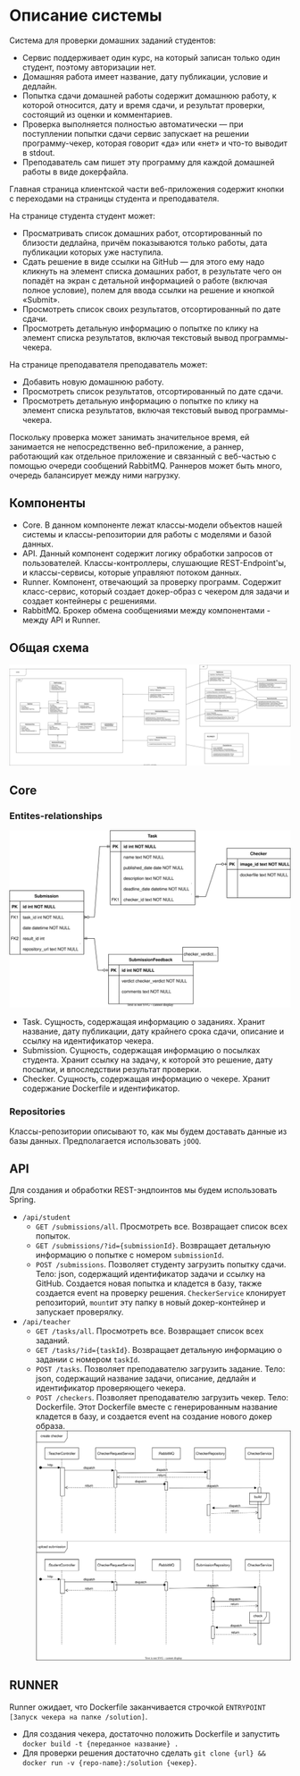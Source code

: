# Описание системы

Система для проверки домашних заданий студентов:

* Cервис поддерживает один курс, на который записан только один студент, поэтому авторизации нет.
* Домашняя работа имеет название, дату публикации, условие и дедлайн.
* Попытка сдачи домашней работы содержит домашнюю работу, к которой относится, дату и время сдачи, и результат проверки,
  состоящий из оценки и комментариев.
* Проверка выполняется полностью автоматически — при поступлении попытки сдачи сервис запускает на решении
  программу-чекер, которая говорит «да» или «нет» и что-то выводит в stdout.
* Преподаватель сам пишет эту программу для каждой домашней работы в виде докерфайла.

Главная страница клиентской части веб-приложения содержит кнопки с переходами на страницы студента и преподавателя.

На странице студента студент может:

* Просматривать список домашних работ, отсортированный по близости дедлайна, причём показываются только работы, дата
  публикации которых уже наступила.
* Сдать решение в виде ссылки на GitHub — для этого ему надо кликнуть на элемент списка домашних работ, в результате
  чего он попадёт на экран с детальной информацией о работе (включая полное условие), полем для ввода ссылки на решение
  и кнопкой «Submit».
* Просмотреть список своих результатов, отсортированный по дате сдачи.
* Просмотреть детальную информацию о попытке по клику на элемент списка результатов, включая текстовый вывод
  программы-чекера.

На странице преподавателя преподаватель может:

* Добавить новую домашнюю работу.
* Просмотреть список результатов, отсортированный по дате сдачи.
* Просмотреть детальную информацию о попытке по клику на элемент списка результатов, включая текстовый вывод
  программы-чекера.

Поскольку проверка может занимать значительное время, ей занимается не непосредственно веб-приложение, а раннер,
работающий как отдельное приложение и связанный с веб-частью с помощью очереди сообщений RabbitMQ. Раннеров может быть
много, очередь балансирует между ними нагрузку.

## Компоненты

- Core. В данном компоненте лежат классы-модели объектов нашей системы и классы-репозитории для работы с моделями и
  базой данных.
- API. Данный компонент содержит логику обработки запросов от пользователей. Классы-контроллеры, слушающие
  REST-Endpoint'ы, и классы-сервисы, которые управляют потоком данных.
- Runner. Компонент, отвечающий за проверку программ. Содержит класс-сервис, который создает докер-образ с чекером
  для задачи и создает контейнеры с решениями.
- RabbitMQ. Брокер обмена сообщениями между компонентами - между API и Runner.

## Общая схема

![Class diagram](diagrams/img/class-diagram.drawio.svg)

## Core

### Entites-relationships

![ER diagram](diagrams/img/er-diagram.drawio.svg)

- Task. Сущность, содержащая информацию о заданиях. Хранит название, дату публикации, дату крайнего срока сдачи,
  описание и ссылку на идентификатор чекера.
- Submission. Сущность, содержащая информацию о посылках студента. Хранит ссылку на задачу, к которой это решение, дату
  посылки, и впоследствии результат проверки.
- Checker. Сущность, содержащая информацию о чекере. Хранит содержание Dockerfile и идентификатор.

### Repositories

Классы-репозитории описывают то, как мы будем доставать данные из базы данных. Предполагается использовать `jOOQ`.

## API

Для создания и обработки REST-эндпоинтов мы будем использовать Spring.

- `/api/student`
    - `GET /submissions/all`. Просмотреть все. Возвращает список всех попыток.
    - `GET /submissions/?id={submissionId}`. Возвращает детальную информацию о попытке с номером `submissionId`.
    - `POST /submissions`. Позволяет студенту загрузить попытку сдачи. Тело: json, содержащий идентификатор задачи и
      ссылку на GitHub.
      Создается новая попытка и кладется в базу, также создается event на проверку решения. `CheckerService` клонирует
      репозиторий, `mount`ит эту папку в новый докер-контейнер и запускает проверялку.
- `/api/teacher`
    - `GET /tasks/all`. Просмотреть все. Возвращает список всех заданий.
    - `GET /tasks/?id={taskId}`. Возвращает детальную информацию о задании с номером `taskId`.
    - `POST /tasks`. Позволяет преподавателю загрузить задание. Тело: json, содержащий название задачи, описание,
      дедлайн и идентификатор проверяющего чекера.
    - `POST /checkers`. Позволяет преподавателю загрузить чекер. Тело: Dockerfile. Этот
      Dockerfile вместе с генерированным название кладется в базу, и создается event на создание нового докер образа.
      ![Sequence diagram](diagrams/img/sequence-diagram.drawio.svg)

## RUNNER

Runner ожидает, что Dockerfile заканчивается строчкой `ENTRYPOINT [Запуск чекера на папке /solution]`.

- Для создания чекера, достаточно положить Dockerfile и запустить `docker build -t {переданное название} .`
- Для проверки решения достаточно сделать `git clone {url} && docker run -v {repo-name}:/solution {чекер}`.
